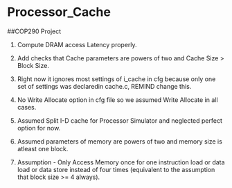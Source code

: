 # Processor_Cache
##COP290 Project

1. Compute DRAM access Latency properly.
2. Add checks that Cache parameters are powers of two and Cache Size > Block Size.

3. Right now it ignores most settings of i_cache in cfg because only one set of settings was declaredin cache.c, REMIND change this.  
4. No Write Allocate option in cfg file so we assumed Write Allocate in all cases.

5. Assumed Split I-D cache for Processor Simulator and neglected perfect option for now.

6. Assumed parameters of memory are powers of two and memory size is atleast one block.

7. Assumption - Only Access Memory once for one instruction load or data load or data store instead of four times (equivalent to the assumption that block size >= 4 always).
